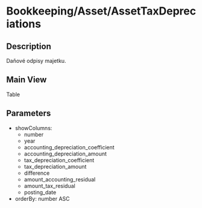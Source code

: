 # Bookkeeping/Asset/AssetTaxDepreciations

## Description

Daňové odpisy majetku.

## Main View

Table

## Parameters

* showColumns:
  * number
  * year
  * accounting_depreciation_coefficient
  * accounting_depreciation_amount
  * tax_depreciation_coefficient
  * tax_depreciation_amount
  * difference
  * amount_accounting_residual
  * amount_tax_residual
  * posting_date
* orderBy: number ASC
